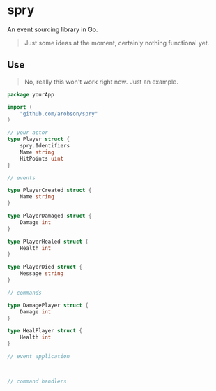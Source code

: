 # spry

An event sourcing library in Go.

> Just some ideas at the moment, certainly nothing functional yet.

## Use

> No, really this won't work right now. Just an example.

```go
package yourApp

import (
    "github.com/arobson/spry"
)

// your actor
type Player struct {
    spry.Identifiers
    Name string
    HitPoints uint
}

// events

type PlayerCreated struct {
    Name string
}

type PlayerDamaged struct {
    Damage int
}

type PlayerHealed struct {
    Health int
}

type PlayerDied struct {
    Message string
}

// commands

type DamagePlayer struct {
    Damage int
}

type HealPlayer struct {
    Health int
}

// event application



// command handlers



```